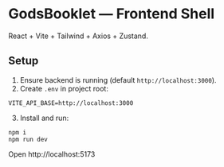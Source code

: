 # GodsBooklet — Frontend Shell
React + Vite + Tailwind + Axios + Zustand.

## Setup
1. Ensure backend is running (default `http://localhost:3000`).
2. Create `.env` in project root:
```
VITE_API_BASE=http://localhost:3000
```
3. Install and run:
```
npm i
npm run dev
```

Open http://localhost:5173
